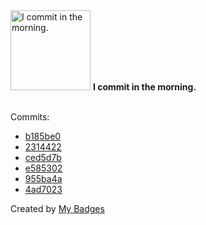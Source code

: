 <img src="https://my-badges.github.io/my-badges/morning-commits.png" alt="I commit in the morning." title="I commit in the morning." width="128">
<strong>I commit in the morning.</strong>
<br><br>

Commits:

- <a href="https://github.com/yeskunall/astro-umami/commit/b185be03e5086c136fe6021b1f386360728e58d1">b185be0</a>
- <a href="https://github.com/yeskunall/astro-umami/commit/23144225993c785ca2c7f84df41951ce4f9917ad">2314422</a>
- <a href="https://github.com/yeskunall/dotfiles/commit/ced5d7bf9d6da041f6b60a8080247d73f2fbd32f">ced5d7b</a>
- <a href="https://github.com/yeskunall/dotfiles/commit/e585302c84ccd49809a4cce370b44d2cde9154d9">e585302</a>
- <a href="https://github.com/yeskunall/www/commit/955ba4a6159c409a4ffa949b2c824ebd02717a50">955ba4a</a>
- <a href="https://github.com/yeskunall/www/commit/4ad7023d35705c91dc749f83e8360920f6435a0d">4ad7023</a>


Created by <a href="https://github.com/my-badges/my-badges">My Badges</a>